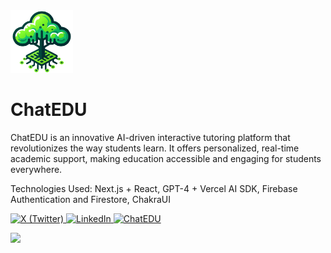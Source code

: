 <img src="https://github.com/chat-edu/chat-edu/blob/main/public/logo.png" alt="ChatEDU Main Page" width="100" />

# ChatEDU
ChatEDU is an innovative AI-driven interactive tutoring platform that revolutionizes the way students learn. It offers personalized, real-time academic support, making education accessible and engaging for students everywhere.

Technologies Used: Next.js + React, GPT-4 + Vercel AI SDK, Firebase Authentication and Firestore, ChakraUI

<div align="start">
  <a href="https://x.com/jpeg_higgins" target="_blank">
    <img alt="X (Twitter)" src="https://img.shields.io/badge/X-000000?style=for-the-badge&logo=twitter&logoColor=white" />
  </a>
  <a href="https://www.linkedin.com/in/jp-higgins/" target="_blank">
    <img alt="LinkedIn" src="https://img.shields.io/badge/LinkedIn-0A66C2?style=for-the-badge&logo=linkedin&logoColor=white" />
  </a>
<a href="https://chatedu.io" target="_blank">
    <img alt="ChatEDU" src="https://custom-icon-badges.demolab.com/badge/ChatEDU-4CAF50?style=for-the-badge&logoUrl=https%3A%2F%2Fraw.githubusercontent.com%2Fchat-edu%2Fchat-edu%2Fmain%2Fpublic%2Flogo.png&logoWidth=20" />
  </a>
</div>

![](https://komarev.com/ghpvc/?username=jphiggzz&color=4caf50&style=for-the-badge)
